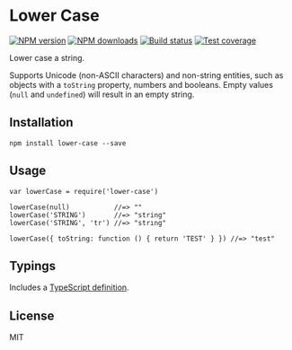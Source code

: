 Lower Case
==========

[![NPM version](https://img.shields.io/npm/v/lower-case.svg?style=flat)](https://npmjs.org/package/lower-case) [![NPM downloads](https://img.shields.io/npm/dm/lower-case.svg?style=flat)](https://npmjs.org/package/lower-case) [![Build status](https://img.shields.io/travis/blakeembrey/lower-case.svg?style=flat)](https://travis-ci.org/blakeembrey/lower-case) [![Test coverage](https://img.shields.io/coveralls/blakeembrey/lower-case.svg?style=flat)](https://coveralls.io/r/blakeembrey/lower-case?branch=master)

Lower case a string.

Supports Unicode (non-ASCII characters) and non-string entities, such as objects with a `toString` property, numbers and booleans. Empty values (`null` and `undefined`) will result in an empty string.

Installation
------------

    npm install lower-case --save

Usage
-----

    var lowerCase = require('lower-case')

    lowerCase(null)           //=> ""
    lowerCase('STRING')       //=> "string"
    lowerCase('STRING', 'tr') //=> "strıng"

    lowerCase({ toString: function () { return 'TEST' } }) //=> "test"

Typings
-------

Includes a [TypeScript definition](lower-case.d.ts).

License
-------

MIT
